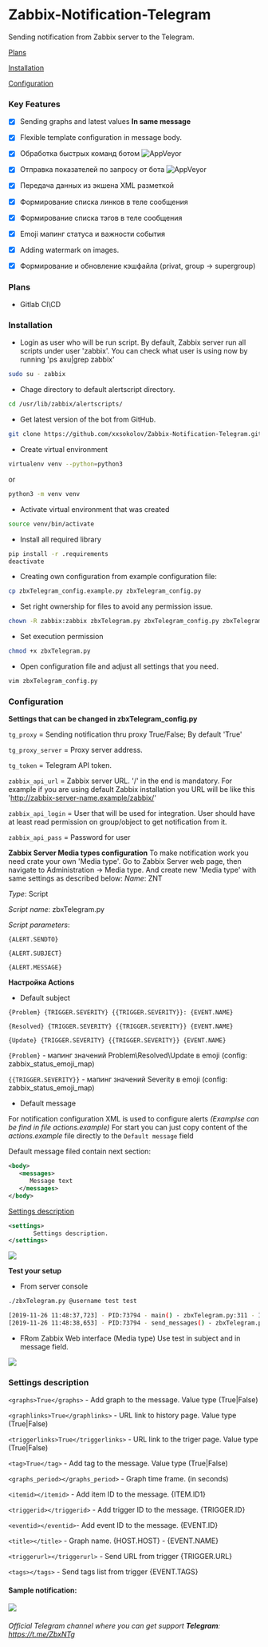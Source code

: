 # Zabbix-Notification-Telegram

Sending notification from Zabbix server to the Telegram.

[Plans](#Plans)

[Installation](#Installation)

[Configuration](#Configuration)

### Key Features
- [x] Sending graphs and latest values **In same message**
- [x] Flexible template configuration in message body.
- [x] Обработка быстрых команд ботом <img alt="AppVeyor" src="https://img.shields.io/static/v1?label=status&message=beta&color=yellow?logo=appveyor">
- [x] Отправка показателей по запросу от бота <img alt="AppVeyor" src="https://img.shields.io/static/v1?label=status&message=beta&color=yellow?logo=appveyor">
- [x] Передача данных из экшена XML разметкой
- [x] Формирование списка линков в теле сообщения
- [x] Формирование списка тэгов в теле сообщения
- [x] Emoji мапинг статуса и важности события
- [x] Adding watermark on images.
- [x] Формирование и обновление кэшфайла (privat, group -> supergroup)


<a name="Plans"><h3>Plans</h2></a>
- Gitlab CI\CD

<a name="Installation"><h3>Installation</h2></a>

* Login as user who will be run script. By default, Zabbix server run all scripts under user 'zabbix'. You can check what user is using now by running 'ps axu|grep zabbix' 
```bash
sudo su - zabbix
```

* Chage directory to default alertscript directory.
```bash
cd /usr/lib/zabbix/alertscripts/
```

* Get latest version of the bot from GitHub.
```bash
git clone https://github.com/xxsokolov/Zabbix-Notification-Telegram.git .
```

* Create virtual environment
```bash
virtualenv venv --python=python3
``` 
or 
```bash
python3 -m venv venv
``` 

* Activate virtual environment that was created
```bash
source venv/bin/activate
```

* Install all required library 
```bash
pip install -r .requirements
deactivate
```

* Creating own configuration from example configuration file:
```bash
cp zbxTelegram_config.example.py zbxTelegram_config.py
```

* Set right ownership for files to avoid any permission issue.
```bash
chown -R zabbix:zabbix zbxTelegram.py zbxTelegram_config.py zbxTelegram_files/ 
```

* Set execution permission
```bash
chmod +x zbxTelegram.py
```

* Open configuration file and adjust all settings that you need.
```bash
vim zbxTelegram_config.py
```
 
 
<a name="Configuration"><h3>Configuration</h2></a>


**Settings that can be changed in zbxTelegram_config.py**


`tg_proxy` = Sending notification thru proxy True/False; By default 'True'

`tg_proxy_server`  = Proxy server address.

`tg_token` = Telegram API  token.

`zabbix_api_url` = Zabbix server URL. '/' in the end is mandatory. For example if you are using default Zabbix installation you URL will be like this 'http://zabbix-server-name.example/zabbix/'

`zabbix_api_login` = User that will be used for integration. User should have at least read permission on group/object to get notification from it.

`zabbix_api_pass` = Password for user


**Zabbix Server Media types configuration**
To make notification work you need crate your own 'Media type'. Go to Zabbix Server web page, then navigate to Administration -> Media type. 
And create new 'Media type' with same settings as described below:
_Name_: ZNT

_Type_: Script

_Script name_: zbxTelegram.py

_Script parameters_:

`{ALERT.SENDTO}`

`{ALERT.SUBJECT}`

`{ALERT.MESSAGE}`


**Настройка Actions**


* Default subject

`{Problem} {TRIGGER.SEVERITY} {{TRIGGER.SEVERITY}}: {EVENT.NAME}`

`{Resolved} {TRIGGER.SEVERITY} {{TRIGGER.SEVERITY}} {EVENT.NAME}`

`{Update} {TRIGGER.SEVERITY} {{TRIGGER.SEVERITY}} {EVENT.NAME}`

`{Problem}` - мапинг значений Problem\Resolved\Update в emoji (config: zabbix_status_emoji_map)

`{{TRIGGER.SEVERITY}}` - мапинг значений Severity в emoji (config: zabbix_status_emoji_map)

* Default message

For notification configuration XML is used to configure alerts _(Examplse can be find in file actions.example)_
For start you can just copy content of the _actions.example_ file directly to the `Default message` field

Default message filed contain next section:

```xml
<body>
   <messages>
      Message text
   </messages>
</body>
``` 

[Settings description](#Settings_description) 

```xml
<settings> 
       Settings description.
</settings>
``` 

<img src="https://imgur.com/m6DosDL.png">

**Test your setup**

* From server console
```bash
./zbxTelegram.py @username test test

[2019-11-26 11:48:37,723] - PID:73794 - main() - zbxTelegram.py:311 - INFO: Send to @username action: test
[2019-11-26 11:48:38,653] - PID:73794 - send_messages() - zbxTelegram.py:290 - INFO: Send photo to @username (00000000)
```
* FRom Zabbix Web interface (Media type)
Use test in subject and in message field.

<img src="https://imgur.com/6ej0d40.png">

<a name="Settings_description"><h3>Settings description</h2></a>

`<graphs>True</graphs>` - Add graph to the message. Value type (True|False)

`<graphlinks>True</graphlinks>` - URL link to history page. Value type (True|False)

`<triggerlinks>True</triggerlinks>` - URL link to the triger page. Value type (True|False)

`<tag>True</tag>` - Add tag to the message. Value type (True|False)

`<graphs_period></graphs_period>` - Graph time frame. (in seconds)

`<itemid></itemid>` - Add item ID to the message. {ITEM.ID1}

`<triggerid></triggerid>` - Add trigger ID to the message. {TRIGGER.ID}

`<eventid></eventid>`- Add event ID to the message. {EVENT.ID}

`<title></title>` - Graph name. {HOST.HOST} - {EVENT.NAME}

`<triggerurl></triggerurl>` - Send URL from trigger {TRIGGER.URL}

`<tags></tags>` - Send tags list from trigger {EVENT.TAGS}


#### Sample notification:

<img src="https://imgur.com/ayKo62v.png">

###### Official Telegram channel where you can get support **Telegram**: https://t.me/ZbxNTg
